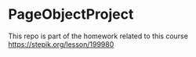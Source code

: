 # PageObjectProject
This repo is part of the homework related to this course https://stepik.org/lesson/199980